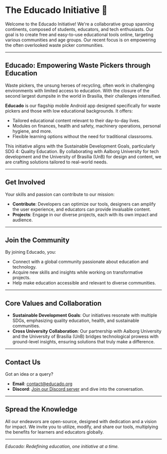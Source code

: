 # The Educado Initiative 👋

Welcome to the Educado Initiative! We're a collaborative group spanning continents, composed of students, educators, and tech enthusiasts. Our goal is to create free and easy-to-use educational tools online, targeting various communities and age groups. Our recent focus is on empowering the often overlooked waste picker communities.

---

## Educado: Empowering Waste Pickers through Education

Waste pickers, the unsung heroes of recycling, often work in challenging environments with limited access to education. With the closure of the second largest dumpsite in the world in Brasília, their challenges intensified.

**Educado** is our flagship mobile Android app designed specifically for waste pickers and those with low educational backgrounds. It offers:
- Tailored educational content relevant to their day-to-day lives.
- Modules on finances, health and safety, machinery operations, personal hygiene, and more.
- Flexible learning options without the need for traditional classrooms.

This initiative aligns with the Sustainable Development Goals, particularly SDG 4: Quality Education. By collaborating with Aalborg University for tech development and the University of Brasília (UnB) for design and content, we are crafting solutions tailored to real-world needs.

---

## Get Involved

Your skills and passion can contribute to our mission:
- **Contribute**: Developers can optimize our tools, designers can amplify the user experience, and educators can provide invaluable content.
- **Projects**: Engage in our diverse projects, each with its own impact and audience.

---

## Join the Community

By joining Educado, you:
- Connect with a global community passionate about education and technology.
- Acquire new skills and insights while working on transformative projects.
- Help make education accessible and relevant to diverse communities.

---

## Core Values and Collaboration

- **Sustainable Development Goals**: Our initiatives resonate with multiple SDGs, emphasizing quality education, health, and sustainable communities.
- **Cross University Collaboration**: Our partnership with Aalborg University and the University of Brasília (UnB) bridges technological prowess with ground-level insights, ensuring solutions that truly make a difference.

---

## Contact Us

Got an idea or a query?
- **Email**: contact@educado.org
- **Discord**: [Join our Discord server](https://discord.gg/NGZvB5maUA) and dive into the conversation.

---

## Spread the Knowledge

All our endeavors are open-source, designed with dedication and a vision for impact. We invite you to utilize, modify, and share our tools, multiplying the benefits for learners and educators globally.

---

_Educado: Redefining education, one initiative at a time._
